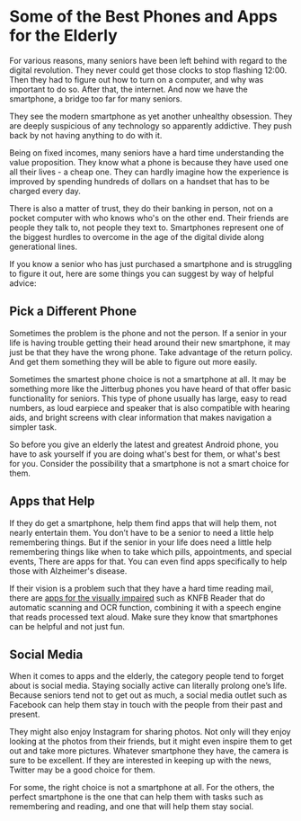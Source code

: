 # Some of the Best Phones and Apps for the Elderly

For various reasons, many seniors have been left behind with regard to the digital revolution. They never could get those clocks to stop flashing 12:00. Then they had to figure out how to turn on a computer, and why was important to do so. After that, the internet. And now we have the smartphone, a bridge too far for many seniors.

They see the modern smartphone as yet another unhealthy obsession. They are deeply suspicious of any technology so apparently addictive. They push back by not having anything to do with it.

Being on fixed incomes, many seniors have a hard time understanding the value proposition. They know what a phone is because they have used one all their lives - a cheap one. They can hardly imagine how the experience is improved by spending hundreds of dollars on a handset that has to be charged every day.

There is also a matter of trust, they do their banking in person, not on a pocket computer with who knows who's on the other end. Their friends are people they talk to, not people they text to. Smartphones represent one of the biggest hurdles to overcome in the age of the digital divide along generational lines.

If you know a senior who has just purchased a smartphone and is struggling to figure it out, here are some things you can suggest by way of helpful advice:

## Pick a Different Phone

Sometimes the problem is the phone and not the person. If a senior in your life is having trouble getting their head around their new smartphone, it may just be that they have the wrong phone. Take advantage of the return policy. And get them something they will be able to figure out more easily. 

Sometimes the smartest phone choice is not a smartphone at all. It may be something more like the Jitterbug phones you have heard of that offer basic functionality for seniors. This type of phone usually has large, easy to read numbers, as loud earpiece and speaker that is also compatible with hearing aids, and bright screens with clear information that makes navigation a simpler task.

So before you give an elderly the latest and greatest Android phone, you have to ask yourself if you are doing what's best for them, or what's best for you. Consider the possibility that a smartphone is not a smart choice for them.

## Apps that Help

If they do get a smartphone, help them find apps that will help them, not nearly entertain them. You don’t have to be a senior to need a little help remembering things. But if the senior in your life does need a little help remembering things like when to take which pills, appointments, and special events, There are apps for that. You can even find apps specifically to help those with Alzheimer's disease.

If their vision is a problem such that they have a hard time reading mail, there are <a href="https://brailleworks.com/5-top-mobile-apps-for-the-blind/">apps for the visually impaired</a> such as KNFB Reader that do automatic scanning and OCR function, combining it with a speech engine that reads processed text aloud. Make sure they know that smartphones can be helpful and not just fun.

## Social Media

When it comes to apps and the elderly, the category people tend to forget about is social media. Staying socially active can literally prolong one’s life. Because seniors tend not to get out as much, a social media outlet such as Facebook can help them stay in touch with the people from their past and present.

They might also enjoy Instagram for sharing photos. Not only will they enjoy looking at the photos from their friends, but it might even inspire them to get out and take more pictures. Whatever smartphone they have, the camera is sure to be excellent. If they are interested in keeping up with the news, Twitter may be a good choice for them.

For some, the right choice is not a smartphone at all. For the others, the perfect smartphone is the one that can help them with tasks such as remembering and reading, and one that will help them stay social.
